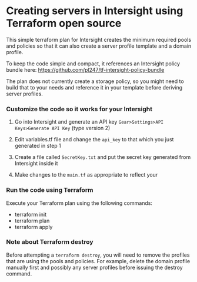 
# Creating servers in Intersight using Terraform open source

This simple terraform plan for Intersight creates the minimum required pools and policies so that it can also create a server profile template and a domain profile.

To keep the code simple and compact, it references an Intersight policy bundle here:
https://github.com/pl247/tf-intersight-policy-bundle

The plan does not currently create a storage policy, so you might need to build that to your needs and reference it in your template before deriving server profiles.

### Customize the code so it works for your Intersight

1. Go into Intersight and generate an API key `Gear>Settings>API Keys>Generate API Key` (type version 2)

2. Edit variables.tf file and change the `api_key` to that which you just generated in step 1

3. Create a file called `SecretKey.txt` and put the secret key generated from Intersight inside it

4. Make changes to the `main.tf` as appropriate to reflect your 

### Run the code using Terraform

Execute your Terraform plan using the following commands:
   - terraform init
   - terraform plan
   - terraform apply

### Note about Terraform destroy

Before attempting a `terraform destroy`, you will need to remove the profiles that are using the pools and policies. For example, delete the domain profile manually first and possibly any server profiles before issuing the destroy command.